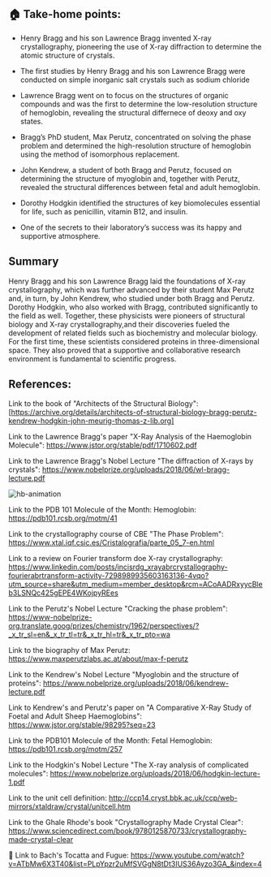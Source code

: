 ## 🏠 Take-home points:
- Henry Bragg and his son Lawrence Bragg invented X-ray crystallography, pioneering the use of X-ray diffraction to determine the atomic structure of crystals.

- The first studies by Henry Bragg and his son Lawrence Bragg were conducted on simple inorganic salt crystals such as sodium chloride

- Lawrence Bragg went on to focus on the structures of organic compounds and was the first to determine the low-resolution structure of hemoglobin, revealing the structural differnece of deoxy and oxy states.

- Bragg’s PhD student, Max Perutz, concentrated on solving the phase problem and determined the high-resolution structure of hemoglobin using the method of isomorphous replacement.

- John Kendrew, a student of both Bragg and Perutz, focused on determining the structure of myoglobin and, together with Perutz, revealed the structural differences between fetal and adult hemoglobin.

- Dorothy Hodgkin identified the structures of key biomolecules essential for life, such as penicillin, vitamin B12, and insulin.

- One of the secrets to their laboratory’s success was its happy and supportive atmosphere.


## Summary
Henry Bragg and his son Lawrence Bragg laid the foundations of X-ray crystallography, which was further advanced by their student Max Perutz and, in turn, by John Kendrew, who studied under both Bragg and Perutz. Dorothy Hodgkin, who also worked with Bragg, contributed significantly to the field as well. Together, these physicists were pioneers of structural biology and X-ray crystallography,and their discoveries fueled the development of related fields such as biochemistry and molecular biology. For the first time, these scientists considered proteins in three-dimensional space. They also proved that a supportive and collaborative research environment is fundamental to scientific progress.


## References:

Link to the book of "Architects of the Structural Biology": [https://archive.org/details/architects-of-structural-biology-bragg-perutz-kendrew-hodgkin-john-meurig-thomas-z-lib.org]

Link to the Lawrence Bragg's paper "X-Ray Analysis of the Haemoglobin Molecule": https://www.jstor.org/stable/pdf/1710602.pdf

Link to the Lawrence Bragg's Nobel Lecture "The diffraction of X-rays by crystals": https://www.nobelprize.org/uploads/2018/06/wl-bragg-lecture.pdf

![hb-animation](https://github.com/user-attachments/assets/9d376a3c-b923-4c28-87e3-3702645139bb)

Link to the PDB 101 Molecule of the Month: Hemoglobin: https://pdb101.rcsb.org/motm/41

Link to the crystallography course of CBE "The Phase Problem": https://www.xtal.iqf.csic.es/Cristalografia/parte_05_7-en.html

Link to a review on Fourier transform doe X-ray crystallography: https://www.linkedin.com/posts/incisrdg_xrayabrcrystallography-fourierabrtransform-activity-7298989935603163136-4vqo?utm_source=share&utm_medium=member_desktop&rcm=ACoAADRxyycBleb3LSNQc425gEPE4WKojpyREes

Link to the Perutz's Nobel Lecture "Cracking the phase problem": https://www-nobelprize-org.translate.goog/prizes/chemistry/1962/perspectives/?_x_tr_sl=en&_x_tr_tl=tr&_x_tr_hl=tr&_x_tr_pto=wa

Link to the biography of Max Perutz: https://www.maxperutzlabs.ac.at/about/max-f-perutz

Link to the Kendrew's Nobel Lecture "Myoglobin and the structure of proteins": https://www.nobelprize.org/uploads/2018/06/kendrew-lecture.pdf

Link to Kendrew's and Perutz's paper on "A Comparative X-Ray Study of Foetal and Adult Sheep Haemoglobins": https://www.jstor.org/stable/98295?seq=23

Link to the PDB101 Molecule of the Month: Fetal Hemoglobin: https://pdb101.rcsb.org/motm/257

Link to the Hodgkin's Nobel Lecture "The X-ray analysis of complicated molecules": https://www.nobelprize.org/uploads/2018/06/hodgkin-lecture-1.pdf

Link to the unit cell definition: http://ccp14.cryst.bbk.ac.uk/ccp/web-mirrors/xtaldraw/crystal/unitcell.htm

Link to the Ghale Rhode's book "Crystallography Made Crystal Clear": https://www.sciencedirect.com/book/9780125870733/crystallography-made-crystal-clear

🎼 Link to Bach's Tocatta and Fugue: https://www.youtube.com/watch?v=ATbMw6X3T40&list=PLpYpzr2uMfSVGgN8tDt3IUS36Ayzo3GA_&index=4
